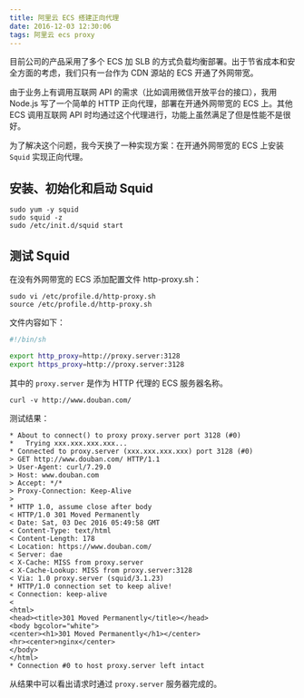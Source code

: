 ```yaml
---
title: 阿里云 ECS 搭建正向代理
date: 2016-12-03 12:30:06
tags: 阿里云 ecs proxy
---
```


目前公司的产品采用了多个 ECS 加 SLB 的方式负载均衡部署。出于节省成本和安全方面的考虑，我们只有一台作为 CDN 源站的 ECS 开通了外网带宽。

<!--more-->

由于业务上有调用互联网 API 的需求（比如调用微信开放平台的接口），我用 Node.js 写了一个简单的 HTTP 正向代理，部署在开通外网带宽的 ECS 上。其他 ECS 调用互联网 API 时均通过这个代理进行，功能上虽然满足了但是性能不是很好。

为了解决这个问题，我今天换了一种实现方案：在开通外网带宽的 ECS 上安装 `Squid` 实现正向代理。

## 安装、初始化和启动 Squid

```
sudo yum -y squid
sudo squid -z
sudo /etc/init.d/squid start
```

## 测试 Squid

在没有外网带宽的 ECS 添加配置文件 http-proxy.sh：

```
sudo vi /etc/profile.d/http-proxy.sh
source /etc/profile.d/http-proxy.sh
```

文件内容如下：

```sh
#!/bin/sh

export http_proxy=http://proxy.server:3128
export https_proxy=http://proxy.server:3128
```

其中的 `proxy.server` 是作为 HTTP 代理的 ECS 服务器名称。

```
curl -v http://www.douban.com/
```

测试结果：

```
* About to connect() to proxy proxy.server port 3128 (#0)
*   Trying xxx.xxx.xxx.xxx...
* Connected to proxy.server (xxx.xxx.xxx.xxx) port 3128 (#0)
> GET http://www.douban.com/ HTTP/1.1
> User-Agent: curl/7.29.0
> Host: www.douban.com
> Accept: */*
> Proxy-Connection: Keep-Alive
>
* HTTP 1.0, assume close after body
< HTTP/1.0 301 Moved Permanently
< Date: Sat, 03 Dec 2016 05:49:58 GMT
< Content-Type: text/html
< Content-Length: 178
< Location: https://www.douban.com/
< Server: dae
< X-Cache: MISS from proxy.server
< X-Cache-Lookup: MISS from proxy.server:3128
< Via: 1.0 proxy.server (squid/3.1.23)
* HTTP/1.0 connection set to keep alive!
< Connection: keep-alive
<
<html>
<head><title>301 Moved Permanently</title></head>
<body bgcolor="white">
<center><h1>301 Moved Permanently</h1></center>
<hr><center>nginx</center>
</body>
</html>
* Connection #0 to host proxy.server left intact
```

从结果中可以看出请求时通过 `proxy.server` 服务器完成的。
